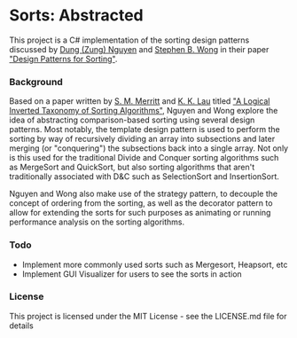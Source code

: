 # Sorts: Abstracted
This project is a C# implementation of the sorting design patterns discussed by [Dung (Zung) Nguyen](https://csweb.rice.edu/zung-nguyen) and [Stephen B. Wong](https://csweb.rice.edu/stephen-wong) in their paper ["Design Patterns for Sorting"](https://www.cs.rice.edu/~javaplt/papers/sigcse2001.pdf).

### Background
Based on a paper written by [S. M. Merritt](https://digitalcommons.pace.edu/pace-women/34/) and [K. K. Lau](https://www.research.manchester.ac.uk/portal/kung-kiu.lau.html) titled ["A Logical Inverted Taxonomy of Sorting Algorithms"](https://pdfs.semanticscholar.org/5976/5d78a2ed9877db8681069de746df99671cab.pdf), Nguyen and Wong explore the idea of abstracting comparison-based sorting using several design patterns. Most notably, the template design pattern is used to perform the sorting by way of recursively dividing an array into subsections and later merging (or "conquering") the subsections back into a single array. Not only is this used for the traditional Divide and Conquer sorting algorithms such as MergeSort and QuickSort, but also sorting algorithms that aren't traditionally associated with D&C such as SelectionSort and InsertionSort.

Nguyen and Wong also make use of the strategy pattern, to decouple the concept of ordering from the sorting, as well as the decorator pattern to allow for extending the sorts for such purposes as animating or running performance analysis on the sorting algorithms.

### Todo
- Implement more commonly used sorts such as Mergesort, Heapsort, etc
- Implement GUI Visualizer for users to see the sorts in action

### License
This project is licensed under the MIT License - see the LICENSE.md file for details